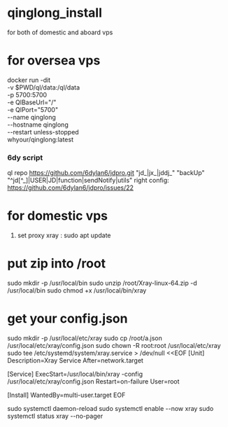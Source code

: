 # qinglong_install
for both of domestic and aboard vps

# for oversea vps
docker run -dit \
  -v $PWD/ql/data:/ql/data \
  -p 5700:5700 \
  -e QlBaseUrl="/" \
  -e QlPort="5700" \
  --name qinglong \
  --hostname qinglong \
  --restart unless-stopped \
  whyour/qinglong:latest
### 6dy script
ql repo https://github.com/6dylan6/jdpro.git "jd_|jx_|jddj_" "backUp" "^jd[^_]|USER|JD|function|sendNotify|utils"
right config:
https://github.com/6dylan6/jdpro/issues/22

# for domestic vps

1. set proxy
   xray :
sudo apt update
# put zip into /root
sudo mkdir -p /usr/local/bin
sudo unzip /root/Xray-linux-64.zip -d /usr/local/bin
sudo chmod +x /usr/local/bin/xray
# get your config.json
sudo mkdir -p /usr/local/etc/xray
sudo cp /root/a.json /usr/local/etc/xray/config.json
sudo chown -R root:root /usr/local/etc/xray
sudo tee /etc/systemd/system/xray.service > /dev/null <<EOF
[Unit]
Description=Xray Service
After=network.target

[Service]
ExecStart=/usr/local/bin/xray -config /usr/local/etc/xray/config.json
Restart=on-failure
User=root

[Install]
WantedBy=multi-user.target
EOF

sudo systemctl daemon-reload
sudo systemctl enable --now xray
sudo systemctl status xray --no-pager
